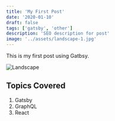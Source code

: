 ```yaml
---
title: 'My First Post'
date: '2020-01-10'
draft: false
tags: ['gatsby', 'other']
description: 'SEO description for post'
image: '../assets/landscape-1.jpg'
---
```


This is my first post using Gatbsy.

![Landscape](../../assets/images/landscape-2.jpg)

## Topics Covered

1. Gatsby
2. GraphQL
3. React
